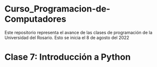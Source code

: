 # Curso_Programacion-de-Computadores

Este repositorio representa el avance de las clases de programación de la Universidad del Rosario. Esto se inicia el 8 de agosto del 2022

  # Clase 7: Introducción a Python
